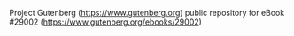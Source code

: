 Project Gutenberg (https://www.gutenberg.org) public repository for eBook #29002 (https://www.gutenberg.org/ebooks/29002)
